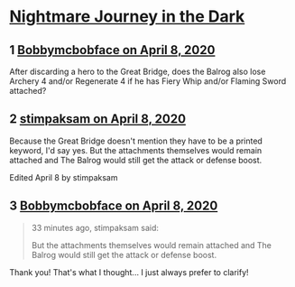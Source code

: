 # [Nightmare Journey in the Dark](https://community.fantasyflightgames.com/topic/307542-nightmare-journey-in-the-dark/)

## 1 [Bobbymcbobface on April 8, 2020](https://community.fantasyflightgames.com/topic/307542-nightmare-journey-in-the-dark/?do=findComment&comment=3925226)

After discarding a hero to the Great Bridge, does the Balrog also lose Archery 4 and/or Regenerate 4 if he has Fiery Whip and/or Flaming Sword attached?

## 2 [stimpaksam on April 8, 2020](https://community.fantasyflightgames.com/topic/307542-nightmare-journey-in-the-dark/?do=findComment&comment=3925242)

Because the Great Bridge doesn't mention they have to be a printed keyword, I'd say yes. But the attachments themselves would remain attached and The Balrog would still get the attack or defense boost.

Edited April 8 by stimpaksam

## 3 [Bobbymcbobface on April 8, 2020](https://community.fantasyflightgames.com/topic/307542-nightmare-journey-in-the-dark/?do=findComment&comment=3925255)

> 33 minutes ago, stimpaksam said:
> 
> But the attachments themselves would remain attached and The Balrog would still get the attack or defense boost.

Thank you! That's what I thought... I just always prefer to clarify!

